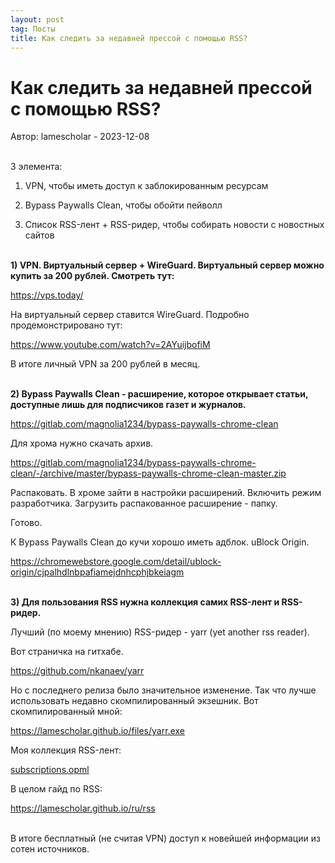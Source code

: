 ```yaml
---
layout: post
tag: Посты
title: Как следить за недавней прессой с помощью RSS?
---
```


# Как следить за недавней прессой с помощью RSS?

Автор: lamescholar - 2023-12-08
<br><br>

3 элемента:

1) VPN, чтобы иметь доступ к заблокированным ресурсам

2) Bypass Paywalls Clean, чтобы обойти пейволл

3) Список RSS-лент + RSS-ридер, чтобы собирать новости с новостных сайтов
<br><br>

**1) VPN. Виртуальный сервер + WireGuard. Виртуальный сервер можно купить за 200 рублей. Смотреть тут:**

<https://vps.today/>

На виртуальный сервер ставится WireGuard. Подробно продемонстрировано тут:

<https://www.youtube.com/watch?v=2AYuijbofiM>

В итоге личный VPN за 200 рублей в месяц.
<br><br>

**2) Bypass Paywalls Clean - расширение, которое открывает статьи, доступные лишь для подписчиков газет и журналов.**

<https://gitlab.com/magnolia1234/bypass-paywalls-chrome-clean>

Для хрома нужно скачать архив.

<https://gitlab.com/magnolia1234/bypass-paywalls-chrome-clean/-/archive/master/bypass-paywalls-chrome-clean-master.zip>

Распаковать. В хроме зайти в настройки расширений. Включить режим разработчика. Загрузить распакованное расширение - папку.

Готово.

К Bypass Paywalls Clean до кучи хорошо иметь адблок. uBlock Origin.

<https://chromewebstore.google.com/detail/ublock-origin/cjpalhdlnbpafiamejdnhcphjbkeiagm>
<br><br>

**3) Для пользования RSS нужна коллекция самих RSS-лент и RSS-ридер.**

Лучший (по моему мнению) RSS-ридер - yarr (yet another rss reader).

Вот страничка на гитхабе.

<https://github.com/nkanaev/yarr>

Но с последнего релиза было значительное изменение. Так что лучше использовать недавно скомпилированный экзешник. Вот скомпилированный мной:

<https://lamescholar.github.io/files/yarr.exe>

Моя коллекция RSS-лент:

<a href="/files/subscriptions.opml" download>subscriptions.opml</a>

В целом гайд по RSS:

<https://lamescholar.github.io/ru/rss>
<br><br>

В итоге бесплатный (не считая VPN) доступ к новейшей информации из сотен источников.